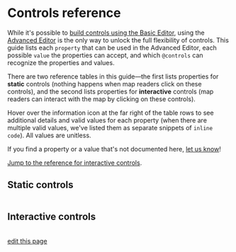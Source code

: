 # Controls reference

While it's possible to [build controls using the Basic Editor](/guides/controls.md#add-controls-through-the-basic-editor), using the [Advanced Editor](/overview/view-editors.md#advanced-editor) is the only way to unlock the full flexibility of controls. This guide lists each `property` that can be used in the Advanced Editor, each possible `value` the properties can accept, and which `@controls` can recognize the properties and values.

There are two reference tables in this guide—the first lists properties for **static** controls (nothing happens when map readers click on these controls), and the second lists properties for **interactive** controls (map readers can interact with the map by clicking on these controls).

Hover over the information icon <i class="fa fa-info-circle" data-placement="left" data-html="true" title="I ❤︎ information!"></i> at the far right of the table rows to see additional details and valid values for each property (when there are multiple valid values, we've listed them as separate snippets of `inline code`). All values are unitless.

If you find a property or a value that's not documented here, [let us know](mailto:support@kumu.io)!

[Jump to the reference for interactive controls](#interactive-controls).


## Static controls

<table id="static-controls-reference-table" class="table borderless controls-reference"></table>


## Interactive controls

<table id="interactive-controls-reference-table" class="table borderless controls-reference"></table>

<script type="text/javascript" src="https://unpkg.com/@alexvipond/kumu-docs-extracted@0.1.2/lib/index.umd.js"></script>
<script type="text/javascript">
const staticControlsReference = [
  {
    "Property": "background-color",
    "Color-legend": true,
    "Image": true,
    "Label": true,
    "Text": true,
    "Title": true,
    "SNA-dashboard": true,
    info: {
      description: "Defines background color of control",
      validValues: ["color"]
    }
  },
  {
    "Property": "color",
    "Color-legend": true,
    "Image": false,
    "Label": true,
    "Text": true,
    "Title": true,
    "SNA-dashboard": true,
    info: {
      description: "Defines color of control's text",
      validValues: ["color"]
    }
  },
  {
    "Property": "font-family",
    "Color-legend": true,
    "Image": false,
    "Label": true,
    "Text": true,
    "Title": false,
    "SNA-dashboard": true,
    info: {
      description: "Defines font family of control's text",
      validValues: ["family-name", "generic-family"]
    }
  },
  {
    "Property": "font-size",
    "Color-legend": false,
    "Image": false,
    "Label": true,
    "Text": true,
    "Title": false,
    "SNA-dashboard": true,
    info: {
      description: "Defines size of control's text",
      validValues: ["number"]
    }
  },
  {
    "Property": "font-style",
    "Color-legend": true,
    "Image": false,
    "Label": true,
    "Text": true,
    "Title": true,
    "SNA-dashboard": true,
    info: {
      description: "Defines style of control's text",
      validValues: ["normal", "italic"]
    }
  },
  {
    "Property": "font-weight",
    "Color-legend": true,
    "Image": false,
    "Label": true,
    "Text": true,
    "Title": false,
    "SNA-dashboard": true,
    info: {
      description: "Defines weight of control's text",
      validValues: ["number"]
    }
  },
  {
    "Property": "height",
    "Color-legend": true,
    "Image": true,
    "Label": true,
    "Text": true,
    "Title": true,
    "SNA-dashboard": true,
    info: {
      description: "Defines height of control",
      validValues: ["number"]
    }
  },
  {
    "Property": "margin",
    "Color-legend": true,
    "Image": true,
    "Label": true,
    "Text": true,
    "Title": true,
    "SNA-dashboard": true,
    info: {
      description: "Defines space between the control and other controls on the map",
      validValues: ["number"]
    }
  },
  {
    "Property": "metrics",
    "Color-legend": false,
    "Image": false,
    "Label": false,
    "Text": false,
    "Title": false,
    "SNA-dashboard": true,
    info: {
      description: "Defines which metrics will be included in the dashboard",
      validValues: ["element-count", "connection-count", "density", "reciprocity", "diameter", "average-degree", "average-path-length"]
    }
  },
  {
    "Property": "opacity",
    "Color-legend": true,
    "Image": true,
    "Label": true,
    "Text": true,
    "Title": true,
    "SNA-dashboard": true,
    info: {
      description: "Defines opacity of the control",
      validValues: ["0..1"]
    }
  },
  {
    "Property": "padding",
    "Color-legend": true,
    "Image": true,
    "Label": true,
    "Text": true,
    "Title": true,
    "SNA-dashboard": true,
    info: {
      description: "Defines space between the control's border and its contents",
      validValues: ["number"]
    }
  },
  {
    "Property": "src",
    "Color-legend": false,
    "Image": true,
    "Label": false,
    "Text": false,
    "Title": false,
    "SNA-dashboard": false,
    info: {
      description: "Defines the source of the image",
      validValues: ["url"]
    }
  },
  {
    "Property": "text-align",
    "Color-legend": false,
    "Image": false,
    "Label": true,
    "Text": true,
    "Title": true,
    "SNA-dashboard": true,
    info: {
      description: "Defines alignment of text within the control",
      validValues: ["center", "left", "right"]
    }
  },
  {
    "Property": "value",
    "Color-legend": false,
    "Image": false,
    "Label": true,
    "Text": true,
    "Title": true,
    "SNA-dashboard": false,
    info: {
      description: "Any plain text string. Markdown and some HTML allowed.",
      validValues: ["string"]
    }
  },
  {
    "Property": "width",
    "Color-legend": true,
    "Image": true,
    "Label": true,
    "Text": true,
    "Title": true,
    "SNA-dashboard": true,
    info: {
      description: "Defines width of control",
      validValues: ["number"]
    }
  }
]

KumuDocsExtracted.appendTable(
  { id: 'static-controls-reference-table', reference: staticControlsReference },
  {
    transforms: {
      DEFAULT: (value, { checkmark }) => 
        (value === true && checkmark)
        || (value === false && '')
        || value,
    },
    effects: {
      th: {
        DEFAULT: th => th.classList.add('text-center'),
        Property: th => th.classList.add('text-left'),
      }
    }
  }
)

KumuDocsExtracted.appendSearchBox({ id: 'static-controls-reference-table', hasInfo: true })
</script>

<script type="text/javascript">
const interactiveControlsReference = [
  {
    "Property": "as",
    "Filter": true,
    "Showcase": true,
    "Cluster": true,
    "Tagged-timeline": true,
    "View toggle": true,
    info: {
      description: "Defines how the control is presented",
      validValues: ["labels", "buttons", "dots", "dropdown"]
    }
  },
  {
    "Property": "background-color",
    "Filter": true,
    "Showcase": true,
    "Cluster": true,
    "Tagged-timeline": true,
    "View toggle": false,
    info: {
      description: "Defines background color of control",
      validValues: ["color"]
    }
  },
  {
    "Property": "by",
    "Filter": true,
    "Showcase": true,
    "Cluster": true,
    "Tagged-timeline": false,
    "View toggle": false,
    info: {
      description: "Defines the field to filter, showcase, or cluster by",
      validValues: ["''Field Name'"]
    }
  },
  {
    "Property": "color",
    "Filter": true,
    "Showcase": true,
    "Cluster": true,
    "Tagged-timeline": true,
    "View toggle": true,
    info: {
      description: "Defines color of control's text (labels, placeholders, and summaries only)",
      validValues: ["color"]
    }
  },
  {
    "Property": "default",
    "Filter": true,
    "Showcase": true,
    "Cluster": false,
    "Tagged-timeline": true,
    "View toggle": true,
    info: {
      description: "Defines which options should be selected by default",
      validValues: ["none", "show-all", "select all", "''field value 1', 'field value 2',..."]
    }
  },
  {
    "Property": "except",
    "Filter": true,
    "Showcase": true,
    "Cluster": false,
    "Tagged-timeline": false,
    "View toggle": false,
    info: {
      description: "Allows you to remove field values from the available choices",
      validValues: ["''field value 1', 'field value 2',..."]
    }
  },
  {
    "Property": "font-family",
    "Filter": true,
    "Showcase": true,
    "Cluster": true,
    "Tagged-timeline": true,
    "View toggle": true,
    info: {
      description: "Defines font family of control's text (labels, placeholders, and summaries only)",
      validValues: ["family-name", "generic-family"]
    }
  },
  {
    "Property": "font-size",
    "Filter": true,
    "Showcase": true,
    "Cluster": true,
    "Tagged-timeline": true,
    "View toggle": true,
    info: {
      description: "Defines size of control's text (labels, placeholders, and summaries only)",
      validValues: ["number"]
    }
  },
  {
    "Property": "font-style",
    "Filter": true,
    "Showcase": true,
    "Cluster": true,
    "Tagged-timeline": true,
    "View toggle": true,
    info: {
      description: "Defines style of control's text (labels, placeholders, and summaries only)",
      validValues: ["normal", "italic"]
    }
  },
  {
    "Property": "font-weight",
    "Filter": true,
    "Showcase": true,
    "Cluster": true,
    "Tagged-timeline": true,
    "View toggle": true,
    info: {
      description: "Defines weight of control's text (labels, placeholders, and summaries only)",
      validValues: ["number"]
    }
  },
  {
    "Property": "height",
    "Filter": true,
    "Showcase": true,
    "Cluster": true,
    "Tagged-timeline": true,
    "View toggle": true,
    info: {
      description: "Defines height of control",
      validValues: ["number"]
    }
  },
  {
    "Property": "label",
    "Filter": true,
    "Showcase": true,
    "Cluster": true,
    "Tagged-timeline": true,
    "View toggle": true,
    info: {
      description: "Adds a label above the control",
      validValues: ["'My Label'"]
    }
  },
  {
    "Property": "margin",
    "Filter": true,
    "Showcase": true,
    "Cluster": true,
    "Tagged-timeline": true,
    "View toggle": true,
    info: {
      description: "Defines space between the control and other controls on the map",
      validValues: ["number"]
    }
  },
  {
    "Property": "mode",
    "Filter": false,
    "Showcase": true,
    "Cluster": false,
    "Tagged-timeline": false,
    "View toggle": false,
    info: {
      description: "Controls how the selection is showcased. <code>normal</code> is the default and showcases the selection plus any connections between the showcased elements. <code>loose</code> showcases the selection plus neighboring elements. <code>strict</code> only showcases the selection itself.",
      validValues: ["normal", "loose", "strict"]
    }
  },
  {
    "Property": "multiple",
    "Filter": true,
    "Showcase": true,
    "Cluster": true,
    "Tagged-timeline": true,
    "View toggle": true,
    info: {
      description: "Controls whether more than one option can be selected at a time",
      validValues: ["true", "false", "match-all"]
    }
  },
  {
    "Property": "only",
    "Filter": true,
    "Showcase": true,
    "Cluster": false,
    "Tagged-timeline": false,
    "View toggle": false,
    info: {
      description: "Allows you to explicitly define which field values should be included as available choices",
      validValues: ["''field value 1', 'field value 2',..."]
    }
  },
  {
    "Property": "opacity",
    "Filter": true,
    "Showcase": true,
    "Cluster": true,
    "Tagged-timeline": true,
    "View toggle": true,
    info: {
      description: "Defines opacity of the control",
      validValues: ["0..1"]
    }
  },
  {
    "Property": "options",
    "Filter": false,
    "Showcase": false,
    "Cluster": false,
    "Tagged-timeline": false,
    "View toggle": true,
    info: {
      description: "Allows you to explicitly define which options should be included as available choices",
      validValues: ["''partial-view-1', 'partial-view-2',..."]
    }
  },
  {
    "Property": "padding",
    "Filter": true,
    "Showcase": true,
    "Cluster": true,
    "Tagged-timeline": true,
    "View toggle": true,
    info: {
      description: "Defines space between the control's border and its contents",
      validValues: ["number"]
    }
  },
  {
    "Property": "placeholder",
    "Filter": true,
    "Showcase": true,
    "Cluster": true,
    "Tagged-timeline": true,
    "View toggle": true,
    info: {
      description: "The text to display when nothing is selected<br>(for <code>as: dropdown</code> only)",
      validValues: ["string"]
    }
  },
  {
    "Property": "range",
    "Filter": false,
    "Showcase": false,
    "Cluster": false,
    "Tagged-timeline": true,
    "View toggle": false,
    info: {
      description: "Defines the years that should be included",
      validValues: ["year..year"]
    }
  },
  {
    "Property": "summary",
    "Filter": true,
    "Showcase": true,
    "Cluster": true,
    "Tagged-timeline": true,
    "View toggle": true,
    info: {
      description: "Summarizes the options that have been selected<br>(for <code>as: dropdown</code> only)",
      validValues: ["string"]
    }
  },
  {
    "Property": "target",
    "Filter": true,
    "Showcase": true,
    "Cluster": false,
    "Tagged-timeline": true,
    "View toggle": false,
    info: {
      description: "Defines which items will be affected by the control",
      validValues: ["selector"]
    }
  },
  {
    "Property": "width",
    "Filter": true,
    "Showcase": true,
    "Cluster": true,
    "Tagged-timeline": true,
    "View toggle": true,
    info: {
      description: "Defines width of control",
      validValues: ["number"]
    }
  }
]


KumuDocsExtracted.appendTable(
  { id: 'interactive-controls-reference-table', reference: interactiveControlsReference },
  {
    transforms: {
      DEFAULT: (value, { checkmark }) => 
        (value === true && checkmark)
        || (value === false && '')
        || value,
    },
    effects: {
      th: {
        DEFAULT: th => th.classList.add('text-center'),
        Property: th => th.classList.add('text-left'),
      }
    }
  }
)

KumuDocsExtracted.appendSearchBox({ id: 'interactive-controls-reference-table', hasInfo: true })
</script>

<span class="edit-link"><a href="https://github.com/kumu/docs/blob/master/guides/controls/controls-reference.md" target="_blank"><i class="fa fa-github"></i> edit this page</a></span>
